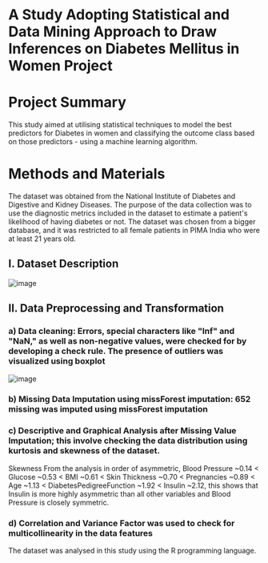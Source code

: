 # A Study Adopting Statistical and Data Mining Approach to Draw Inferences on Diabetes Mellitus in Women Project

# Project Summary
This study aimed at utilising statistical techniques to model the best predictors for Diabetes in women
and classifying the outcome class based on those predictors - using a machine learning algorithm. 




# Methods and Materials
The dataset was obtained from the National Institute of Diabetes and Digestive and Kidney Diseases. The purpose of the data collection was to use the diagnostic metrics included in the dataset to estimate a patient's likelihood of having diabetes or not. The dataset was chosen from a bigger database, and it was restricted to all female patients in PIMA India who were at least 21 years old. 



## I. Dataset Description
![image](https://github.com/Anthonyomowumi/statistical-Modelling-and-Data-Mining-repo/assets/93340041/b8537df8-0ec3-41d4-988d-8e52453fc632)


## II. Data Preprocessing and Transformation
 ### a) Data cleaning: Errors, special characters like "Inf" and "NaN," as well as non-negative values, were checked for by developing a check rule. The presence of outliers was visualized using boxplot
  ![image](https://github.com/Anthonyomowumi/statistical-Modelling-and-Data-Mining-repo/assets/93340041/e8abbef8-7004-4274-9abc-d68a8ffd7e03)

  ### b) Missing Data Imputation using missForest imputation: 652 missing was imputed using missForest imputation
  
  ### c) Descriptive and Graphical Analysis after Missing Value Imputation; this involve checking the data distribution using kurtosis and skewness of the dataset.
   Skewness From the analysis in order of asymmetric, Blood Pressure ~0.14 < Glucose ~0.53 < BMI ~0.61 < Skin Thickness ~0.70 < Pregnancies ~0.89 < Age ~1.13 <     DiabetesPedigreeFunction ~1.92 < Insulin ~2.12, this shows that Insulin is more highly asymmetric than all other variables and Blood Pressure is closely symmetric. 
  
 ### d) Correlation and Variance Factor was used to check for multicollinearity in the data features

The dataset was analysed in this study using the R programming language.

